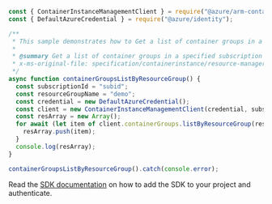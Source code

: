```javascript
const { ContainerInstanceManagementClient } = require("@azure/arm-containerinstance");
const { DefaultAzureCredential } = require("@azure/identity");

/**
 * This sample demonstrates how to Get a list of container groups in a specified subscription and resource group. This operation returns properties of each container group including containers, image registry credentials, restart policy, IP address type, OS type, state, and volumes.
 *
 * @summary Get a list of container groups in a specified subscription and resource group. This operation returns properties of each container group including containers, image registry credentials, restart policy, IP address type, OS type, state, and volumes.
 * x-ms-original-file: specification/containerinstance/resource-manager/Microsoft.ContainerInstance/stable/2021-10-01/examples/ContainerGroupsListByResourceGroup.json
 */
async function containerGroupsListByResourceGroup() {
  const subscriptionId = "subid";
  const resourceGroupName = "demo";
  const credential = new DefaultAzureCredential();
  const client = new ContainerInstanceManagementClient(credential, subscriptionId);
  const resArray = new Array();
  for await (let item of client.containerGroups.listByResourceGroup(resourceGroupName)) {
    resArray.push(item);
  }
  console.log(resArray);
}

containerGroupsListByResourceGroup().catch(console.error);
```

Read the [SDK documentation](https://github.com/Azure/azure-sdk-for-js/blob/%40azure%2Farm-containerinstance_8.1.0/sdk/containerinstance/arm-containerinstance/README.md) on how to add the SDK to your project and authenticate.
